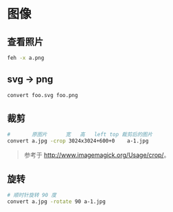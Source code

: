# 图像

## 查看照片

```sh
feh -x a.png
```

## svg -> png

```sh
convert foo.svg foo.png
```

## 裁剪

```sh
#       原图片      宽   高   left top 裁剪后的图片
convert a.jpg -crop 3024x3024+600+0    a-1.jpg
```

> 参考于 <http://www.imagemagick.org/Usage/crop/>。

## 旋转

```sh
# 顺时针旋转 90 度
convert a.jpg -rotate 90 a-1.jpg
```
